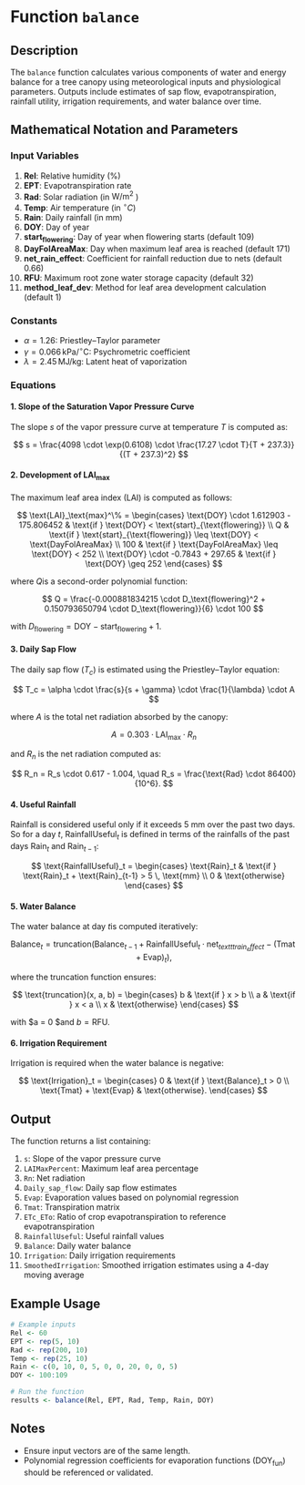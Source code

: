 # Function `balance`

## Description

The `balance` function calculates various components of water and energy balance for a tree canopy using meteorological inputs and physiological parameters. Outputs include estimates of sap flow, evapotranspiration, rainfall utility, irrigation requirements, and water balance over time.


## Mathematical Notation and Parameters

### Input Variables

1. **Rel**: Relative humidity (\%)  
2. **EPT**: Evapotranspiration rate  
3. **Rad**: Solar radiation (in  $\text{W}/\text{m}^2$  )  
4. **Temp**: Air temperature (in $^{\circ}C$)  
5. **Rain**: Daily rainfall (in mm)  
6. **DOY**: Day of year  
7. **$\text{start}_{\text{flowering}}$**: Day of year when flowering starts (default $109$)  
8. **DayFolAreaMax**: Day when maximum leaf area is reached (default $171$)  
9. **net\_rain\_effect**: Coefficient for rainfall reduction due to nets (default $0.66$)  
10. **RFU**: Maximum root zone water storage capacity (default $32$)  
11. **method\_leaf\_dev**: Method for leaf area development calculation (default $1$)



### Constants

- $\alpha = 1.26$: Priestley–Taylor parameter  
- $\gamma = 0.066 \, \text{kPa}/^\circ \text{C}$: Psychrometric coefficient  
- $\lambda = 2.45 \, \text{MJ}/\text{kg}$: Latent heat of vaporization  


### Equations

#### 1. **Slope of the Saturation Vapor Pressure Curve**  
The slope $s$ of the vapor pressure curve at temperature $T$ is computed as:  

$$
s = \frac{4098 \cdot \exp(0.6108) \cdot \frac{17.27 \cdot T}{T + 237.3}}{(T + 237.3)^2}
$$



#### 2. **Development of $\text{LAI}_\text{max}$**  
The maximum leaf area index (LAI) is computed as follows:  

$$
\text{LAI}_\text{max}^\% = 
\begin{cases} 
\text{DOY} \cdot 1.612903 - 175.806452 & \text{if } \text{DOY} < \text{start}_{\text{flowering}} \\
Q & \text{if } \text{start}_{\text{flowering}} \leq \text{DOY} < \text{DayFolAreaMax} \\
100 & \text{if } \text{DayFolAreaMax} \leq \text{DOY} < 252 \\
\text{DOY} \cdot -0.7843 + 297.65 & \text{if } \text{DOY} \geq 252
\end{cases}
$$

where $Q$is a second-order polynomial function:  

$$
Q = \frac{-0.000881834215 \cdot D_\text{flowering}^2 + 0.150793650794 \cdot D_\text{flowering}}{6} \cdot 100
$$

with $D_\text{flowering} = \text{DOY} - \text{start}_{\text{flowering}} + 1$.



#### 3. **Daily Sap Flow**  
The daily sap flow ($T_c$) is estimated using the Priestley–Taylor equation:  

$$
T_c = \alpha \cdot \frac{s}{s + \gamma} \cdot \frac{1}{\lambda} \cdot A
$$

where $A$ is the total net radiation absorbed by the canopy:  

$$
A = 0.303 \cdot \text{LAI}_\text{max} \cdot R_n
$$

and $R_n$ is the net radiation computed as:  


$$
R_n = R_s \cdot 0.617 - 1.004, \quad R_s = \frac{\text{Rad} \cdot 86400}{10^6}.
$$



#### 4. **Useful Rainfall**  
Rainfall is considered useful only if it exceeds 5 mm over the past two days. So for a day $t$, $\text{RainfallUseful}_t$ is defined in terms of the rainfalls of the past days $\text{Rain}_t$ and $\text{Rain}_{t-1}$:

$$
\text{RainfallUseful}_t = 
\begin{cases}
\text{Rain}_t & \text{if } \text{Rain}_t + \text{Rain}_{t-1} > 5 \, \text{mm} \\
0 & \text{otherwise}
\end{cases}
$$



#### 5. **Water Balance**  
The water balance at day $t$is computed iteratively:  

$$
\text{Balance}_t = \text{truncation}(\text{Balance}_{t-1} + \text{RainfallUseful}_t \cdot \text{net}_{texttt{rain_effect}} - (\text{Tmat} + \text{Evap})_t),
$$

where the truncation function ensures:  

$$
\text{truncation}(x, a, b) = 
\begin{cases}
b & \text{if } x > b \\
a & \text{if } x < a \\
x & \text{otherwise}
\end{cases}
$$

with $a = 0 $and $b = \text{RFU}$.



#### 6. **Irrigation Requirement**  
Irrigation is required when the water balance is negative:  

$$
\text{Irrigation}_t = 
\begin{cases}
0 & \text{if } \text{Balance}_t > 0 \\
\text{Tmat} + \text{Evap} & \text{otherwise}.
\end{cases}
$$



## Output
The function returns a list containing:

1. `s`: Slope of the vapor pressure curve  
2. `LAIMaxPercent`: Maximum leaf area percentage  
3. `Rn`: Net radiation  
4. `Daily_sap_flow`: Daily sap flow estimates  
5. `Evap`: Evaporation values based on polynomial regression  
6. `Tmat`: Transpiration matrix  
7. `ETc_ETo`: Ratio of crop evapotranspiration to reference evapotranspiration  
8. `RainfallUseful`: Useful rainfall values  
9. `Balance`: Daily water balance  
10. `Irrigation`: Daily irrigation requirements  
11. `SmoothedIrrigation`: Smoothed irrigation estimates using a 4-day moving average  



## Example Usage
```R
# Example inputs
Rel <- 60
EPT <- rep(5, 10)
Rad <- rep(200, 10)
Temp <- rep(25, 10)
Rain <- c(0, 10, 0, 5, 0, 0, 20, 0, 0, 5)
DOY <- 100:109

# Run the function
results <- balance(Rel, EPT, Rad, Temp, Rain, DOY)
```



## Notes
- Ensure input vectors are of the same length.  
- Polynomial regression coefficients for evaporation functions ($\text{DOY}_\text{fun}$) should be referenced or validated.


